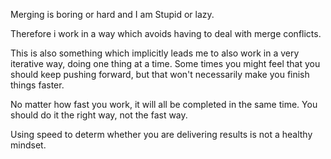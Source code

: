 Merging is boring or hard and I am Stupid or lazy.

Therefore i work in a way which avoids having to deal with merge conflicts.

This is also something which implicitly leads me to also work in a very iterative way, doing one thing at a time.
Some times you might feel that you should keep pushing forward, but that won't necessarily make you finish things faster.

No matter how fast you work, it will all be completed in the same time.
You should do it the right way, not the fast way.

Using speed to determ whether you are delivering results is not a healthy mindset.